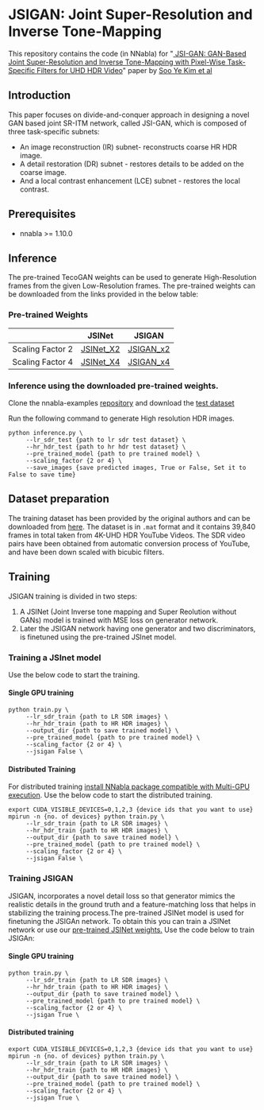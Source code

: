 # JSIGAN: Joint Super-Resolution and Inverse Tone-Mapping
This repository contains the code (in NNabla) for "[ JSI-GAN: GAN-Based Joint Super-Resolution and Inverse Tone-Mapping with Pixel-Wise Task-Specific Filters for UHD HDR Video](https://arxiv.org/abs/1909.04391)"
paper by [Soo Ye Kim et al](https://github.com/JihyongOh/JSI-GAN)

## Introduction
This paper focuses on divide-and-conquer approach in designing a novel GAN based joint SR-ITM network, called JSI-GAN, which is composed of three task-specific subnets:
* An image reconstruction (IR) subnet- reconstructs coarse HR HDR image.
* A detail restoration (DR) subnet - restores details to be added on the coarse image.
* And a local contrast enhancement (LCE) subnet - restores the local contrast.


## Prerequisites
* nnabla >= 1.10.0

## Inference
The pre-trained TecoGAN weights can be used to generate High-Resolution frames from the given Low-Resolution frames. The pre-trained weights can be downloaded from the links provided in the below table:

### Pre-trained Weights
 | | JSINet | JSIGAN |
|---|---|---|
|Scaling Factor 2|[JSINet_X2](https://nnabla.org/pretrained-models/nnabla-examples/GANs/jsigan/jsinet_x2.h5)|[JSIGAN_x2](https://nnabla.org/pretrained-models/nnabla-examples/GANs/jsigan/jsigan_x2.h5)|
|Scaling Factor 4|[JSINet_X4](https://nnabla.org/pretrained-models/nnabla-examples/GANs/jsigan/jsinet_x4.h5)|[JSIGAN_x4](https://nnabla.org/pretrained-models/nnabla-examples/GANs/jsigan/jsinet_x4.h5)|

### Inference using the downloaded pre-trained weights.
Clone the nnabla-examples [repository](https://github.com/sony/nnabla-examples.git) and download the [test dataset](https://drive.google.com/file/d/1dZTwvRhf189L7NLkAcpij4980fyEXq3Q/view?usp=sharing)

Run the following command to generate High resolution HDR images.
```
python inference.py \
     --lr_sdr_test {path to lr sdr test dataset} \
     --hr_hdr_test {path to hr hdr test dataset} \
     --pre_trained_model {path to pre trained model} \
     --scaling_factor {2 or 4} \
     --save_images {save predicted images, True or False, Set it to False to save time}
```
## Dataset preparation
The training dataset has been provided by the original authors and can be downloaded from [here](https://drive.google.com/file/d/19cp91wSRSrOoEdPeQkfMWisou3gJoh-7/view?usp=sharing). The dataset is in `.mat` format and it contains 39,840 frames in total taken from 4K-UHD HDR YouTube Videos. The SDR video pairs have been obtained from automatic conversion process of YouTube, and have been down scaled with bicubic filters.

## Training
JSIGAN training is divided in two steps:
1. A JSINet (Joint Inverse tone mapping and Super Reolution without GANs) model is trained with MSE loss on generator network.
2. Later the JSIGAN network having one generator and two discriminators, is finetuned using the pre-trained JSInet model. 
### Training a JSInet model 
Use the below code to start the training.
#### Single GPU training
```
python train.py \
     --lr_sdr_train {path to LR SDR images} \
     --hr_hdr_train {path to HR HDR images} \
     --output_dir {path to save trained model} \
     --pre_trained_model {path to pre trained model} \
     --scaling_factor {2 or 4} \
     --jsigan False \
```
#### Distributed Training
For distributed training [install NNabla package compatible with Multi-GPU execution](https://nnabla.readthedocs.io/en/latest/python/pip_installation_cuda.html#pip-installation-distributed). Use the below code to start the distributed training.
```
export CUDA_VISIBLE_DEVICES=0,1,2,3 {device ids that you want to use}
mpirun -n {no. of devices} python train.py \
     --lr_sdr_train {path to LR SDR images} \
     --hr_hdr_train {path to HR HDR images} \
     --output_dir {path to save trained model} \
     --pre_trained_model {path to pre trained model} \
     --scaling_factor {2 or 4} \
     --jsigan False \
```
### Training JSIGAN
JSIGAN, incorporates a novel detail loss so that generator mimics the realistic details in the ground truth and a feature-matching loss that helps in stabilizing the training process.The pre-trained JSINet model is used for finetuning the JSIGAn network.
To obtain this you can train a JSINet network or use our [pre-trained JSINet weights.](#pre-trained-weights)
Use the code below to train JSIGAn:
#### Single GPU training
```
python train.py \
     --lr_sdr_train {path to LR SDR images} \
     --hr_hdr_train {path to HR HDR images} \
     --output_dir {path to save trained model} \
     --pre_trained_model {path to pre trained model} \
     --scaling_factor {2 or 4} \
     --jsigan True \
```
#### Distributed training
```
export CUDA_VISIBLE_DEVICES=0,1,2,3 {device ids that you want to use}
mpirun -n {no. of devices} python train.py \
     --lr_sdr_train {path to LR SDR images} \
     --hr_hdr_train {path to HR HDR images} \
     --output_dir {path to save trained model} \
     --pre_trained_model {path to pre trained model} \
     --scaling_factor {2 or 4} \
     --jsigan True \
```